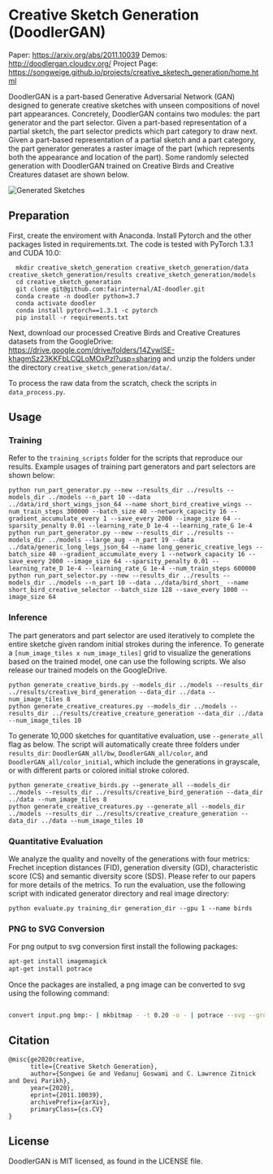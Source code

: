 # Creative Sketch Generation (DoodlerGAN)

Paper: https://arxiv.org/abs/2011.10039 
Demos: http://doodlergan.cloudcv.org/
Project Page: https://songweige.github.io/projects/creative_sketech_generation/home.html

DoodlerGAN is a part-based Generative Adversarial Network (GAN) designed to generate creative sketches with unseen compositions of novel part appearances. Concretely, DoodlerGAN contains two modules: the part generator and the part selector. Given a part-based representation of a partial sketch, the part selector predicts which part category to draw next. Given a part-based representation of a partial sketch and a part category, the part generator generates a raster image of the part (which represents both the appearance and location of the part). Some randomly selected generation with DoodlerGAN trained on Creative Birds and Creative Creatures dataset are shown below.

![Generated Sketches](figs/generation.png)

## Preparation

First, create the enviroment with Anaconda. Install Pytorch and the other packages listed in requirements.txt. The code is tested with PyTorch 1.3.1 and CUDA 10.0:

```
  mkdir creative_sketch_generation creative_sketch_generation/data creative_sketch_generation/results creative_sketch_generation/models
  cd creative_sketch_generation
  git clone git@github.com:fairinternal/AI-doodler.git
  conda create -n doodler python=3.7
  conda activate doodler
  conda install pytorch==1.3.1 -c pytorch
  pip install -r requirements.txt
```

Next, download our processed Creative Birds and Creative Creatures datasets from the GoogleDrive: https://drive.google.com/drive/folders/14ZywlSE-khagmSz23KKFbLCQLoMOxPzl?usp=sharing and unzip the folders under the directory `creative_sketch_generation/data/`.

To process the raw data from the scratch, check the scripts in `data_process.py`.

## Usage

### Training

Refer to the `training_scripts` folder for the scripts that reproduce our results. Example usages of training part generators and part selectors are shown below:

```
python run_part_generator.py --new --results_dir ../results --models_dir ../models --n_part 10 --data ../data/ird_short_wings_json_64 --name short_bird_creative_wings --num_train_steps 300000 --batch_size 40 --network_capacity 16 --gradient_accumulate_every 1 --save_every 2000 --image_size 64 --sparsity_penalty 0.01 --learning_rate_D 1e-4 --learning_rate_G 1e-4
python run_part_generator.py --new --results_dir ../results --models_dir ../models --large_aug --n_part 19 --data ../data/generic_long_legs_json_64 --name long_generic_creative_legs --batch_size 40 --gradient_accumulate_every 1 --network_capacity 16 --save_every 2000 --image_size 64 --sparsity_penalty 0.01 --learning_rate_D 1e-4 --learning_rate_G 1e-4 --num_train_steps 600000
python run_part_selector.py --new --results_dir ../results --models_dir ../models --n_part 10 --data ../data/bird_short_ --name short_bird_creative_selector --batch_size 128 --save_every 1000 --image_size 64
```

### Inference

The part generators and part selector are used iteratively to complete the entire sketche given random initial strokes during the inference. To generate a `[num_image_tiles x num_image_tiles]` grid to visualize the generations based on the trained model, one can use the following scripts. We also release our trained models on the GoogleDrive.

```
python generate_creative_birds.py --models_dir ../models --results_dir ../results/creative_bird_generation --data_dir ../data --num_image_tiles 8
python generate_creative_creatures.py --models_dir ../models --results_dir ../results/creative_creature_generation --data_dir ../data --num_image_tiles 10
```

To generate 10,000 sketches for quantitative evaluation, use `--generate_all` flag as below. The script will automatically create three folders under `results_dir`: `DoodlerGAN_all/bw`, `DoodlerGAN_all/color`, and `DoodlerGAN_all/color_initial`, which include the generations in grayscale, or with different parts or colored initial stroke colored.

```
python generate_creative_birds.py --generate_all --models_dir ../models --results_dir ../results/creative_bird_generation --data_dir ../data --num_image_tiles 8
python generate_creative_creatures.py --generate_all --models_dir ../models --results_dir ../results/creative_creature_generation --data_dir ../data --num_image_tiles 10
```

### Quantitative Evaluation

We analyze the quality and novelty of the generations with four metrics: Frechet inception distances (FID), generation diversity (GD), characteristic score (CS) and semantic diversity score (SDS). Please refer to our papers for more details of the metrics. To run the evaluation, use the following script with indicated generator directory and real image directory:

```
python evaluate.py training_dir generation_dir --gpu 1 --name birds
```

### PNG to SVG Conversion

For png output to svg conversion first install the following packages:

```bash
apt-get install imagemagick
apt-get install potrace
```

Once the packages are installed, a png image can be converted to svg using the following command:

```bash

convert input.png bmp:- | mkbitmap - -t 0.20 -o - | potrace --svg --group  -o - > output.svg
```

## Citation
```
@misc{ge2020creative,
      title={Creative Sketch Generation}, 
      author={Songwei Ge and Vedanuj Goswami and C. Lawrence Zitnick and Devi Parikh},
      year={2020},
      eprint={2011.10039},
      archivePrefix={arXiv},
      primaryClass={cs.CV}
}
```

## License

DoodlerGAN is MIT licensed, as found in the LICENSE file.
